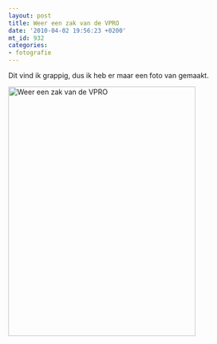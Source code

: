 ```yaml
---
layout: post
title: Weer een zak van de VPRO
date: '2010-04-02 19:56:23 +0200'
mt_id: 932
categories:
- fotografie
---
```

Dit vind ik grappig, dus ik heb er maar een foto van gemaakt.

<a href="http://www.flickr.com/photos/breun/4484768414/" title="Weer een zak van de VPRO by breun, on Flickr"><img src="http://farm5.static.flickr.com/4058/4484768414_410c4058fa.jpg" width="375" height="500" alt="Weer een zak van de VPRO" /></a>
